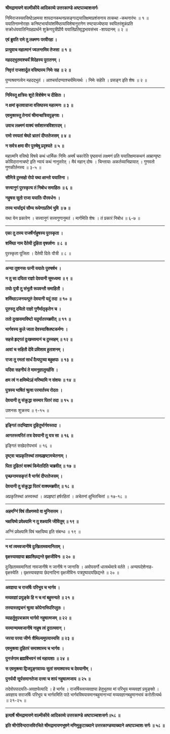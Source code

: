 **श्रीमद्रामायणे वाल्मीकीये आदिकाव्ये उत्तरकाण्डे अष्टपञ्चाशःसर्गः**

निमिराजस्यवसिष्ठेऽक्षमया शापदानकथनप्रसङ्गाद्ययातिक्षमाप्रशंसनाय तत्कथा -कथनारंभः ॥ १ ॥ ययातिनाम्नोराज्ञः कनिष्टभार्यायांशर्मिष्ठायांविशेषानुरागेण रुष्टयाज्येष्ठया स्वपितरंशुकंप्रति सक्रोधंययातिनिग्रहप्रार्थने शुक्रेणपुत्रीप्रीयै ययातिंप्रतिवृद्धभावसंभव -शापदानम् ॥ २ ॥

**एवं ब्रुवति रामे तु लक्ष्मणः परवीरहा ।**

**प्रत्युवाच महात्मानं ज्वलन्तमिव तेजसा ॥ १ ॥**

**महदद्भुतमाश्चर्यं विदेहस्य पुरातनम् ।**

**निवृत्तं राजशार्दूल वसिष्ठस्य निमेः सह ॥ २ ॥**

पुण्यश्रवणत्वेन महदद्भुतं । आश्चर्यादण्याश्चर्यमित्यर्थः । निमेः सहेति । प्रसङ्ग इति शेषः ॥ २ ॥

****

**निमिस्तु क्षत्रियः शूरो विशेषेण च दीक्षितः ।**

**न क्षमां कृतवान्राजा वसिष्ठस्य महात्मनः ॥ ३ ॥**

**एवमुक्तस्तु तेनायं श्रीमान्क्षत्रियपुङ्गवः ।**

**उवाच लक्ष्मणं वाक्यं सर्वशास्त्रविशारदम् ।**

**रामो रमयतां श्रेष्ठो भ्रातरं दीप्ततेजसम् ॥ ४ ॥**

**न सर्वत्र क्षमा वीर पुरुषेषु प्रदृश्यते ॥ ५ ॥**

महात्मनि वसिष्ठे विषये कथं धार्मिकः निमिः अमर्षं चकारेति पृष्ठवन्तं लक्ष्मणं प्रति ययातिक्षमाकथनं आम्रान्पृष्टः कोविदारानाचष्टे इति न्यायं कथं नानुसरेत् । मैवं महान् दोषः । चिन्तायाः अकर्तव्याभिप्रायात् । गुणवतो गुणकीर्तनस्य ॥ ३-५ ॥

**सौमित्रे दुस्सहो रोपो यथा क्षान्तो ययातिना ।**

**सत्त्वानुगं पुरस्कृत्य तं निबोध समाहितः ॥ ६ ॥**

**नहुषस सुतो राजा ययातिः पौरवर्धनः ।**

**तस्य भार्याद्वयं सौम्य रूपेणाप्रतिमं भुवि ॥ ७ ॥**

यथा येन प्रकारेण । सत्त्वानुगं सत्त्वगुणानुमतं । मार्गमिति शेषः । तं प्रकारं निबोध ॥ ६-७ ॥

****

**एका तु तस्य राजर्षेर्नाहुषस्य पुरस्कृता ।**

**शर्मिष्ठा नाम दैतेयी दुहिता वृषपर्वणः ॥ ८ ॥**

पुरस्कृता पूजिता । दैतेयी दितेः पौत्री ॥ ८ ॥

****

**अन्या तूशनसः पत्नी ययातेः पुरुषर्षभ ।**

**न तु सा दयिता राज्ञो देवयानी सुमध्यमा ॥ ९ ॥**

**तयोः पुत्रौ तु संभूतौ रूपवन्तौ समाहितौ ।**

**शर्मिष्ठाऽजनयत्पूरुं देवयानी यदुं तदा ॥ १० ॥**

**पूरुस्तु दयितो राज्ञो गुणैर्मातृकृतेन च ।**

**ततो दुःखसमाविष्टो यदुर्मातरमब्रवीत् ॥ ११ ॥**

**भार्गवस्य कुले जाता देवस्याक्लिष्टकर्मणः ।**

**सहसे हृद्गतं दुःखमवमानं च दुस्सहम् ॥ १२ ॥**

**आवां च सहितौ देवि प्रविशाव हुताशनम् ।**

**राजा तु रमतां सार्धं दैत्यपुत्र्या बहुक्षपाः ॥ १३ ॥**

**यदिवा सहनीयं ते मामनुज्ञातुमर्हसि ।**

**क्षम त्वं न क्षमिष्येऽहं मरिष्यामि न संशयः ॥ १४ ॥**

**पुत्रस्य भाषितं श्रुत्वा परमार्तस्य रोदतः ।**

**देवयानी तु संक्रुद्धा सस्मार पितरं तदा ॥ १५ ॥**

उशनसः शुक्रस्य ॥ ९-१५ ॥

****

**इङ्गितं तदभिज्ञाय दुहितुर्भार्गवस्तदा ।**

**आगतस्त्वरितं तत्र देवयानी तु यत्र सा ॥ १६ ॥**

इङ्गितं सखेदरोपभावं ॥ १६ ॥

**दृष्ट्वा चाप्रकृतिस्थां तामप्रहृष्टामचेतनाम् ।**

**पिता दुहितरं वाक्यं किमेतदिति चाब्रवीत् ॥ १७ ॥**

**पृच्छन्तमसकृत्तं वै भार्गवं दीप्ततेजसम् ।**

**देवयानी तु संक्रुद्धा पितरं वाक्यमब्रवीत् ॥ १८ ॥**

अप्रकृतिस्थां अस्वस्थां । अप्रहृष्टां हर्षरहितां । अचेतनां क्षुभितचित्तां ॥ १७-१८ ॥

****

**अहमग्निं विषं तीक्ष्णमपो वा मुनिसत्तम ।**

**भक्षयिष्ये प्रवेक्ष्यामि न तु शक्ष्यामि जीवितुम् ॥ १९ ॥**

अग्निं प्रवेक्ष्यामि विषं भक्षयिष्य इति संबन्धः ॥ १९ ॥

****

**न मां त्वमवजानीषे दुःखितामवमानिताम् ।**

**वृक्षस्यावज्ञया ब्रह्मश्छिद्यन्ते वृक्षजीविनः ॥ २० ॥**

दुःखितामवमानितां नावजानीषे न जानीषे न जानासि । अवोपसर्गो धात्वर्थमात्रे वर्तते । अन्यापदेशेनाह-वृक्षस्येति । वृक्षस्यावज्ञया छेदनादिना वृक्षजीविनः पत्रपुष्पादयछिद्यन्ते ॥ २० ॥

****

**अवज्ञया च राजर्षिः परिभूय च भार्गव ।**

**मय्यवज्ञां प्रयुङ्के हि न च मां बहुमन्यते ॥ २१ ॥**

**तस्यास्तद्वचनं श्रुत्वा कोपेनाभिपरिप्लुतः ।**

**व्याहर्तुमुपचक्राम भार्गवो नहुषात्मजम् ॥ २२ ॥**

**यस्मान्मामवजानीषे नाहुष त्वं दुरात्मवान् ।**

**जरया परया जीर्णः शैथिल्यमुपयास्यसि ॥ २३ ॥**

**एवमुक्त्वा दुहितरं समाश्वास्य च भार्गवः ।**

**पुनर्जगाम ब्रह्मर्षिभवनं स्वं महायशाः ॥ २४ ॥**

**स एवमुक्त्वा द्विजपुङ्गवाग्र्यः सुतां समाश्वास्य च देवयानीम् ।**

**पुनर्ययौ सूर्यसमानतेजा दत्त्वा च शापं नहुषात्मजाय ॥ २५ ॥**

तदेवोपपादयति-अवज्ञयेत्यादि । हे भार्गव । राजर्षिस्त्वय्यवज्ञया हेतुभूतया मां परिभूय मय्यवज्ञां प्रयुङ्क्ते । अवज्ञाय सराजर्षिः परिभूय च भार्गवमिति पाठे भार्गवविषयावमानबहुमानाभ्यां मय्यवज्ञानबहुमानभावं करोतीत्यर्थः ॥ २१-२५ ॥

****

**इत्यार्षे श्रीमद्रामायणे वाल्मीकीये आदिकाव्ये उत्तरकाण्डे अष्टपञ्चाशःसर्गः॥५८ ॥**

**इति श्रीगोविन्दराजविरचिते श्रीमद्रामायणभूषणे मणिमुकुटाख्याने उत्तरकाण्डव्याख्याने अष्टपञ्चाशः सर्गः ॥ ५८ ॥**
